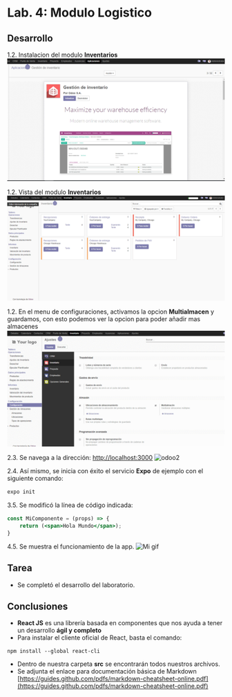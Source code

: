 # Lab. 4: Modulo Logistico

## Desarrollo

1.2. Instalacion del modulo **Inventarios**
![odoo image](imagenes/Instalacion_modulo_inventarios.png)

1.2. Vista del modulo **Inventarios**
![odoo image](imagenes/Modulo_inventarios.png)

1.2. En el menu de configuraciones, activamos la opcion  **Multialmacen** y guardamos, con esto podemos ver la opcion para poder añadir mas almacenes
![Mi gif](imagenes/activacion_multialmacen.gif)

2.3. Se navega a la dirección: [http://localhost:3000](http://localhost:3000)
![odoo2](images/2.3.png)

2.4. Así mismo, se inicia con éxito el servicio **Expo** de ejemplo con el siguiente comando:
```bash
expo init
```

3.5. Se modificó la línea de código indicada:
```jsx
const MiComponente = (props) => {
	return (<span>Hola Mundo</span>);
}
```

4.5. Se muestra el funcionamiento de la app.
![Mi gif](images/4.5.gif)

## Tarea

- Se completó el desarrollo del laboratorio.

## Conclusiones

- **React JS** es una librería basada en componentes que nos ayuda a tener un desarrollo __ágil y completo__
- Para instalar el cliente oficial de React, basta el comando:
```
npm install --global react-cli
```
- Dentro de nuestra carpeta **src** se encontrarán todos nuestros archivos.
- Se adjunta el enlace para documentación básica de Markdown [https://guides.github.com/pdfs/markdown-cheatsheet-online.pdf](https://guides.github.com/pdfs/markdown-cheatsheet-online.pdf)